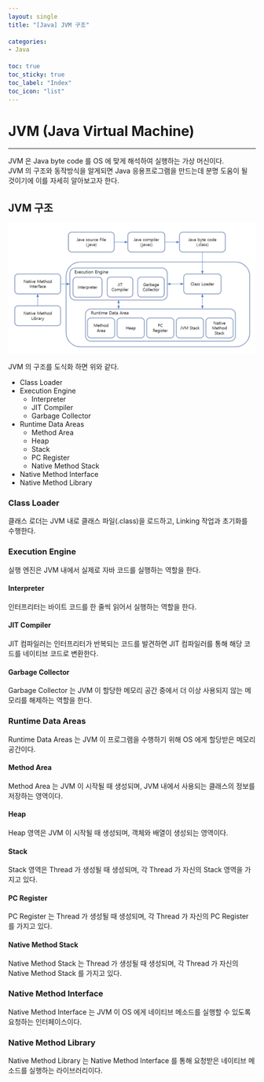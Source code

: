 ```yaml
---
layout: single
title: "[Java] JVM 구조"

categories:
- Java

toc: true
toc_sticky: true
toc_label: "Index"
toc_icon: "list"
---
```


# JVM (Java Virtual Machine)

---

JVM 은 Java byte code 를 OS 에 맞게 해석하여 실행하는 가상 머신이다.  
JVM 의 구조와 동작방식을 알게되면 Java 응용프로그램을 만드는데 분명 도움이 될 것이기에 이를 자세히 알아보고자 한다.

## JVM 구조

![image](/assets/images/java_jvm/jvm_architecture.PNG)

JVM 의 구조를 도식화 하면 위와 같다.

- Class Loader
- Execution Engine
  - Interpreter
  - JIT Compiler
  - Garbage Collector
- Runtime Data Areas
  - Method Area
  - Heap
  - Stack
  - PC Register
  - Native Method Stack
- Native Method Interface
- Native Method Library

### Class Loader

클래스 로더는 JVM 내로 클래스 파일(.class)을 로드하고, Linking 작업과 초기화를 수행한다.  

### Execution Engine

실행 엔진은 JVM 내에서 실제로 자바 코드를 실행하는 역할을 한다.

#### Interpreter

인터프리터는 바이트 코드를 한 줄씩 읽어서 실행하는 역할을 한다.

#### JIT Compiler

JIT 컴파일러는 인터프리터가 반복되는 코드를 발견하면 JIT 컴파일러를 통해 해당 코드를 네이티브 코드로 변환한다.

#### Garbage Collector

Garbage Collector 는 JVM 이 할당한 메모리 공간 중에서 더 이상 사용되지 않는 메모리를 해제하는 역할을 한다.

### Runtime Data Areas

Runtime Data Areas 는 JVM 이 프로그램을 수행하기 위해 OS 에게 할당받은 메모리 공간이다.

#### Method Area

Method Area 는 JVM 이 시작될 때 생성되며, JVM 내에서 사용되는 클래스의 정보를 저장하는 영역이다.

#### Heap

Heap 영역은 JVM 이 시작될 때 생성되며, 객체와 배열이 생성되는 영역이다.

#### Stack

Stack 영역은 Thread 가 생성될 때 생성되며, 각 Thread 가 자신의 Stack 영역을 가지고 있다.

#### PC Register

PC Register 는 Thread 가 생성될 때 생성되며, 각 Thread 가 자신의 PC Register 를 가지고 있다.

#### Native Method Stack

Native Method Stack 는 Thread 가 생성될 때 생성되며, 각 Thread 가 자신의 Native Method Stack 를 가지고 있다.

### Native Method Interface

Native Method Interface 는 JVM 이 OS 에게 네이티브 메소드를 실행할 수 있도록 요청하는 인터페이스이다.

### Native Method Library

Native Method Library 는 Native Method Interface 를 통해 요청받은 네이티브 메소드를 실행하는 라이브러리이다.

